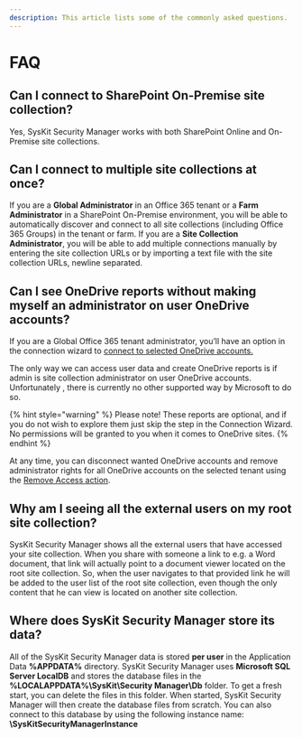 ```yaml
---
description: This article lists some of the commonly asked questions.
---
```


# FAQ

## Can I connect to SharePoint On-Premise site collection?

Yes, SysKit Security Manager works with both SharePoint Online and On-Premise site collections.

## Can I connect to multiple site collections at once?

If you are a **Global Administrator** in an Office 365 tenant or a **Farm Administrator** in a SharePoint On-Premise environment, you will be able to automatically discover and connect to all site collections \(including Office 365 Groups\) in the tenant or farm. If you are a **Site Collection Administrator**, you will be able to add multiple connections manually by entering the site collection URLs or by importing a text file with the site collection URLs, newline separated.

## Can I see OneDrive reports without making myself an administrator on user OneDrive accounts?

If you are a Global Office 365 tenant administrator, you’ll have an option in the connection wizard to [connect to selected OneDrive accounts.](how-to/connect-to-office-365.md#onedrive)

The only way we can access user data and create OneDrive reports is if admin is site collection administrator on user OneDrive accounts. Unfortunately , there is currently no other supported way by Microsoft to do so.

{% hint style="warning" %}
Please note! These reports are optional, and if you do not wish to explore them just skip the step in the Connection Wizard. No permissions will be granted to you when it comes to OneDrive sites.
{% endhint %}

At any time, you can disconnect wanted OneDrive accounts and remove administrator rights for all OneDrive accounts on the selected tenant using the [Remove Access action](get-to-know-security-manager/onedrive-screen.md).

## Why am I seeing all the external users on my root site collection?

SysKit Security Manager shows all the external users that have accessed your site collection. When you share with someone a link to e.g. a Word document, that link will actually point to a document viewer located on the root site collection. So, when the user navigates to that provided link he will be added to the user list of the root site collection, even though the only content that he can view is located on another site collection.

## Where does SysKit Security Manager store its data?

All of the SysKit Security Manager data is stored **per user** in the Application Data **%APPDATA%** directory. SysKit Security Manager uses **Microsoft SQL Server LocalDB** and stores the database files in the **%LOCALAPPDATA%\SysKit\Security Manager\Db** folder. To get a fresh start, you can delete the files in this folder. When started, SysKit Security Manager will then create the database files from scratch. You can also connect to this database by using the following instance name: **\SysKitSecurityManagerInstance**

